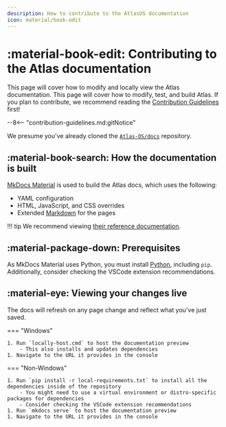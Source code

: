 ```yaml
---
description: How to contribute to the AtlasOS documentation
icon: material/book-edit
---
```


# :material-book-edit: Contributing to the Atlas documentation

This page will cover how to modify and locally view the Atlas documentation. This page will cover how to modify, test, and build Atlas. If you plan to contribute, we recommend reading the [Contribution Guidelines](contribution-guidelines.md) first!

--8<-- "contribution-guidelines.md:gitNotice"

We presume you've already cloned the [`Atlas-OS/docs`](https://github.com/Atlas-OS/docs) repository.

## :material-book-search: How the documentation is built

[MkDocs Material](https://squidfunk.github.io/mkdocs-material/) is used to build the Atlas docs, which uses the following:

- YAML configuration
- HTML, JavaScript, and CSS overrides
- Extended [Markdown](https://www.markdowntutorial.com/) for the pages

!!! tip
    We recommend viewing [their reference documentation](https://squidfunk.github.io/mkdocs-material/reference/).

## :material-package-down: Prerequisites

As MkDocs Material uses Python, you must install [Python](https://www.python.org/downloads/), including `pip`. Additionally, consider checking the VSCode extension recommendations.

## :material-eye: Viewing your changes live

The docs will refresh on any page change and reflect what you've just saved.

=== "Windows"

    1. Run `locally-host.cmd` to host the documentation preview
        - This also installs and updates dependencies
    1. Navigate to the URL it provides in the console

=== "Non-Windows"

    1. Run `pip install -r local-requirements.txt` to install all the dependencies inside of the repository
        - You might need to use a virtual environment or distro-specific packages for dependencies
        - Consider checking the VSCode extension recommendations
    1. Run `mkdocs serve` to host the documentation preview
    1. Navigate to the URL it provides in the console
